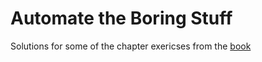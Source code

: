 # Automate the Boring Stuff 

Solutions for some of the chapter exericses from the [book](https://automatetheboringstuff.com/)
